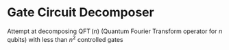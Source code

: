 # Gate Circuit Decomposer
 Attempt at decomposing $\operatorname{QFT}(n)$ (Quantum Fourier Transform operator for $n$ qubits) with less than $n^2$ controlled gates
